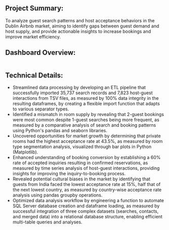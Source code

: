 ## Project Summary:
To analyze guest search patterns and host acceptance behaviors in the Dublin Airbnb market, aiming to identify gaps between guest demand and host supply, and provide actionable insights to increase bookings and improve market efficiency.

## Dashboard Overview:
![]()

## Technical Details:
- Streamlined data processing by developing an ETL pipeline that successfully imported 35,737 search records and 7,823 host-guest interactions from TSV files, as measured by 100% data integrity in the resulting dataframes, by creating a flexible import function that adapts to various separator types.
- Identified a mismatch in room supply by revealing that 2-guest bookings were most common despite 1-guest searches being more frequent, as measured by a comparative analysis of search and booking patterns using Python's pandas and seaborn libraries.
- Uncovered opportunities for market growth by determining that private rooms had the highest acceptance rate at 43.5%, as measured by room type segmentation analysis, visualized through bar plots in Python (Matplotlib).
- Enhanced understanding of booking conversion by establishing a 60% rate of accepted inquiries resulting in confirmed reservations, as measured by time series analysis of host-guest interactions, providing insights for improving the inquiry-to-booking process.
- Revealed potential cultural biases in the market by identifying that guests from India faced the lowest acceptance rate at 15%, half that of the next lowest country, as measured by country-wise acceptance rate analysis using pandas groupby operations.
- Optimized data analysis workflow by engineering a function to automate SQL Server database creation and dataframe loading, as measured by successful integration of three complex datasets (searches, contacts, and merged data) into a relational database structure, enabling efficient multi-table queries and analyses.
